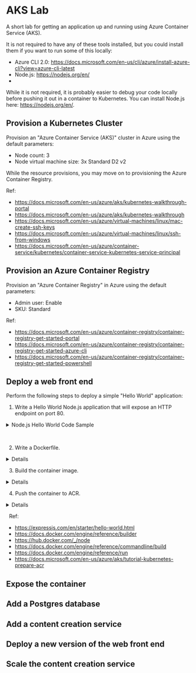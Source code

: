 # AKS Lab
A short lab for getting an application up and running using Azure Container Service (AKS).

It is not required to have any of these tools installed, but you could install them if you want to run some of this locally:
* Azure CLI 2.0: https://docs.microsoft.com/en-us/cli/azure/install-azure-cli?view=azure-cli-latest
* Node.js: https://nodejs.org/en/
* 

While it is not required, it is probably easier to debug your code locally before pushing it out in a container to Kubernetes. You can install Node.js here: https://nodejs.org/en/. 

## Provision a Kubernetes Cluster

Provision an "Azure Container Service (AKS)" cluster in Azure using the default parameters:
* Node count: 3
* Node virtual machine size: 3x Standard D2 v2

While the resource provisions, you may move on to provisioning the Azure Container Registry.

Ref:
* https://docs.microsoft.com/en-us/azure/aks/kubernetes-walkthrough-portal
* https://docs.microsoft.com/en-us/azure/aks/kubernetes-walkthrough
* https://docs.microsoft.com/en-us/azure/virtual-machines/linux/mac-create-ssh-keys
* https://docs.microsoft.com/en-us/azure/virtual-machines/linux/ssh-from-windows
* https://docs.microsoft.com/en-us/azure/container-service/kubernetes/container-service-kubernetes-service-principal

## Provision an Azure Container Registry

Provision an "Azure Container Registry" in Azure using the default parameters:
* Admin user: Enable
* SKU: Standard

Ref:
* https://docs.microsoft.com/en-us/azure/container-registry/container-registry-get-started-portal
* https://docs.microsoft.com/en-us/azure/container-registry/container-registry-get-started-azure-cli
* https://docs.microsoft.com/en-us/azure/container-registry/container-registry-get-started-powershell

## Deploy a web front end

Perform the following steps to deploy a simple "Hello World" application:

1. Write a Hello World Node.js application that will expose an HTTP endpoint on port 80.

<details>
  <summary>Node.js Hello World Code Sample</summary>

You can provision a new app and install Express by:

```bash
npm init
npm install express --save
```

The server.js file could look something like this:

```javascript
const express = require("express");
const app = express();

app.get("/", (req, res) => {
  res.send.("Hello World!\n");
});

const port = process.env.PORT || 8800;
app.listen(port, () => {
  console.log(`listening on port ${port}...`);
});
```

You could test locally by:

```bash
node server.js
curl http://localhost:8800
```

</details>

&nbsp;

2. Write a Dockerfile.

<details>
  <p>
    
```Dockerfile
FROM node:latest
COPY server.js server.js
COPY package.json package.json
RUN npm install
ENV PORT 80
EXPOSE 80
CMD node server.js
```
    
  </p>
</details>

&nbsp;
3. Build the container image.

<details>
  <p>

You can build and view the built images by:

```bash
docker build -t hello:latest -t hello:1.0.0 .
docker images
```

You can test locally by:

```bash
docker run --name hello --publish 8800:80 hello:lastest
curl http://localhost:8800
```

  </p>
</details>

&nbsp;
4. Push the container to ACR.

<details>
  <p>

```bash
az acr login --name whatever.azurecr.io
docker tag hello whatever.azure.io/hello:latest whatever.azure.io/hello:1.0.0
docker push whatever.azure.io/hello:latest whatever.azure.io/hello:1.0.0
az acr repository list --name whatever --output table
```

  </p>
</details>

&nbsp;
Ref:
* https://expressjs.com/en/starter/hello-world.html
* https://docs.docker.com/engine/reference/builder
* https://hub.docker.com/_/node
* https://docs.docker.com/engine/reference/commandline/build
* https://docs.docker.com/engine/reference/run
* https://docs.microsoft.com/en-us/azure/aks/tutorial-kubernetes-prepare-acr

## Expose the container

## Add a Postgres database

## Add a content creation service

## Deploy a new version of the web front end

## Scale the content creation service
